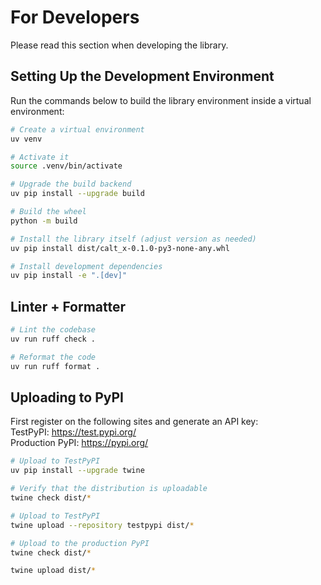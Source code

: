 # For Developers
Please read this section when developing the library.

## Setting Up the Development Environment
Run the commands below to build the library environment inside a virtual environment:

```bash
# Create a virtual environment
uv venv            

# Activate it
source .venv/bin/activate

# Upgrade the build backend
uv pip install --upgrade build 

# Build the wheel
python -m build

# Install the library itself (adjust version as needed)
uv pip install dist/calt_x-0.1.0-py3-none-any.whl  

# Install development dependencies
uv pip install -e ".[dev]"
```

## Linter + Formatter
```bash
# Lint the codebase
uv run ruff check .

# Reformat the code
uv run ruff format .
```

## Uploading to PyPI
First register on the following sites and generate an API key:  
TestPyPI: <https://test.pypi.org/>  
Production PyPI: <https://pypi.org/>

```bash
# Upload to TestPyPI
uv pip install --upgrade twine

# Verify that the distribution is uploadable
twine check dist/*       

# Upload to TestPyPI
twine upload --repository testpypi dist/* 

# Upload to the production PyPI
twine check dist/*       

twine upload dist/*
```
